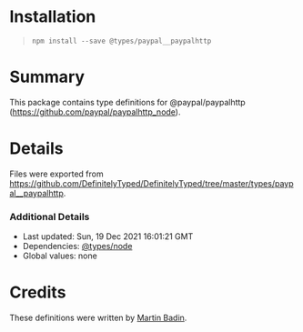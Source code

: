 # Installation
> `npm install --save @types/paypal__paypalhttp`

# Summary
This package contains type definitions for @paypal/paypalhttp (https://github.com/paypal/paypalhttp_node).

# Details
Files were exported from https://github.com/DefinitelyTyped/DefinitelyTyped/tree/master/types/paypal__paypalhttp.

### Additional Details
 * Last updated: Sun, 19 Dec 2021 16:01:21 GMT
 * Dependencies: [@types/node](https://npmjs.com/package/@types/node)
 * Global values: none

# Credits
These definitions were written by [Martin Badin](https://github.com/martin-badin).
